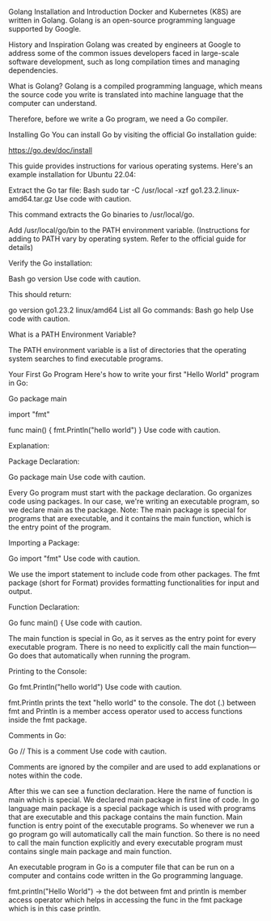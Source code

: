 Golang Installation and Introduction
Docker and Kubernetes (K8S) are written in Golang.  Golang is an open-source programming language supported by Google.

History and Inspiration
Golang was created by engineers at Google to address some of the common issues developers faced in large-scale software development, such as long compilation times and managing dependencies.

What is Golang?
Golang is a compiled programming language, which means the source code you write is translated into machine language that the computer can understand.

Therefore, before we write a Go program, we need a Go compiler.

Installing Go
You can install Go by visiting the official Go installation guide:

https://go.dev/doc/install

This guide provides instructions for various operating systems. Here's an example installation for Ubuntu 22.04:

Extract the Go tar file:
Bash
sudo tar -C /usr/local -xzf go1.23.2.linux-amd64.tar.gz
Use code with caution.

This command extracts the Go binaries to /usr/local/go.

Add /usr/local/go/bin to the PATH environment variable.
(Instructions for adding to PATH vary by operating system. Refer to the official guide for details)

Verify the Go installation:

Bash
go version
Use code with caution.

This should return:

go version go1.23.2 linux/amd64
List all Go commands:
Bash
go help
Use code with caution.

What is a PATH Environment Variable?

The PATH environment variable is a list of directories that the operating system searches to find executable programs.

Your First Go Program
Here's how to write your first "Hello World" program in Go:

Go
package main

import "fmt"

func main() {
  fmt.Println("hello world")
}
Use code with caution.

Explanation:

Package Declaration:

Go
package main
Use code with caution.

Every Go program must start with the package declaration.
Go organizes code using packages. In our case, we're writing an executable program, so we declare main as the package.
Note: The main package is special for programs that are executable, and it contains the main function, which is the entry point of the program.

Importing a Package:

Go
import "fmt"
Use code with caution.

We use the import statement to include code from other packages. The fmt package (short for Format) provides formatting functionalities for input and output.

Function Declaration:

Go
func main() {
Use code with caution.

The main function is special in Go, as it serves as the entry point for every executable program.
There is no need to explicitly call the main function—Go does that automatically when running the program.

Printing to the Console:

Go
fmt.Println("hello world")
Use code with caution.

fmt.Println prints the text "hello world" to the console.
The dot (.) between fmt and Println is a member access operator used to access functions inside the fmt package.

Comments in Go:

Go
// This is a comment
Use code with caution.

Comments are ignored by the compiler and are used to add explanations or notes within the code.


After this we can see a function declaration. Here the name of function is main which is special. We declared main package in first line of code. In go language main package is a special package which is used with programs that are executable and this package contains the main function.
Main function is entry point of the executable programs. So whenever we run a go program go will automatically call the main function.
So there is no need to call the main function explicitly and every executable program must contains single main package and main function.   

An executable program in Go is a computer file that can be run on a computer and contains code written in the Go programming language. 

fmt.println("Hello World") -> the dot between fmt and println is member access operator which helps in accessing the func in the fmt package which is in this case println.

